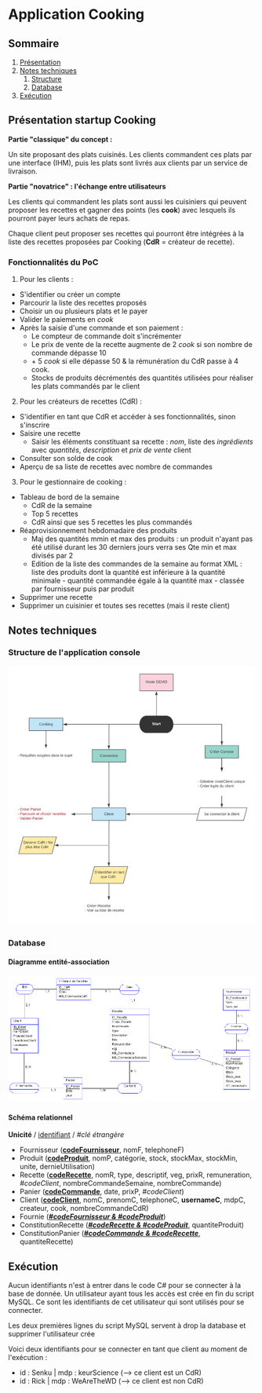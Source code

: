 # Application Cooking

## Sommaire

1. [Présentation](#intro)
2. [Notes techniques](#notes)
    1. [Structure](#structure)
    2. [Database](#db)
3. [Exécution](#exe)

## Présentation startup Cooking <a name="intro"></a>

**Partie "classique" du concept :**

Un site proposant des plats cuisinés. Les clients commandent ces plats par une interface (IHM), puis les plats sont livrés aux clients par un service de livraison.

**Partie "novatrice" : l'échange entre utilisateurs**

Les clients qui commandent les plats sont aussi les cuisiniers qui peuvent proposer les recettes et gagner des points (les **cook**) avec lesquels ils pourront payer leurs achats de repas.

Chaque client peut proposer ses recettes qui pourront être intégrées à la liste des recettes proposées par Cooking (**CdR** = créateur de recette).

### Fonctionnalités du PoC

1. Pour les clients :
* S'identifier ou créer un compte
* Parcourir la liste des recettes proposés
* Choisir un ou plusieurs plats et le payer
* Valider le paiements en *cook*
* Après la saisie d'une commande et son paiement :
    * Le compteur de commande doit s'incrémenter
    * Le prix de vente de la recette augmente de 2 *cook* si son nombre de commande dépasse 10
    * \+ 5 *cook* si elle dépasse 50 & la rémunération du CdR passe à 4 cook.
    * Stocks de produits décrémentés des quantités utilisées pour réaliser les plats commandés par le client

2. Pour les créateurs de recettes (CdR) :
* S'identifier en tant que CdR et accéder à ses fonctionnalités, sinon s'inscrire
* Saisire une recette
    * Saisir les éléments constituant sa recette : *nom*, liste des *ingrédients* avec *quantités*, *description* et *prix de vente* client
* Consulter son solde de cook
* Aperçu de sa liste de recettes avec nombre de commandes

3. Pour le gestionnaire de cooking :
* Tableau de bord de la semaine
    * CdR de la semaine
    * Top 5 recettes
    * CdR ainsi que ses 5 recettes les plus commandés
* Réaprovisionnement hebdomadaire des produits
    * Maj des quantités mmin et max des produits : un produit n'ayant pas été utilisé durant les 30 derniers jours verra ses Qte min et max divisés par 2
    * Edition de la liste des commandes de la semaine au format XML : liste des produits dont la quantité est inférieure à la quantité minimale - quantité commandée égale à la quantité max - classée par fournisseur puis par produit
* Supprimer une recette
* Supprimer un cuisinier et toutes ses recettes (mais il reste client)

## Notes techniques <a name="notes"></a>

### Structure de l'application console <a name="structure"></a>

![Structure](./Rapport_et_complements/Fonctionnement-Cooking.jpg "Structure")

### Database <a name="db"></a>

#### Diagramme entité-association

![Diagramme EA](./Rapport_et_complements/DiagrammeEA-Cooking.PNG "Diagramme EA")

#### Schéma relationnel

**Unicité** / <ins>identifiant</ins> / *#clé étrangère*

* Fournisseur (<ins>**codeFournisseur**</ins>, nomF, telephoneF)
* Produit (<ins>**codeProduit**</ins>, nomP, catégorie, stock, stockMax, stockMin, unite, dernieUtilisation)
* Recette (<ins>**codeRecette**</ins>, nomR, type, descriptif, veg, prixR, remuneration, *#codeClient*, nombreCommandeSemaine, nombreCommande)
* Panier (<ins>**codeCommande**</ins>, date, prixP, *#codeClient*)
* Client (<ins>**codeClient**</ins>, nomC, prenomC, telephoneC, **usernameC**, mdpC, createur, cook, nombreCommandeCdR)
* Fournie (<ins>***#codeFournisseur & #codeProduit***</ins>)
* ConstitutionRecette (<ins>***#codeRecette & #codeProduit***</ins>, quantiteProduit)
* ConstitutionPanier (<ins>***#codeCommande & #codeRecette***</ins>, quantiteRecette)

## Exécution <a name="exe"></a>

Aucun identifiants n'est à entrer dans le code C# pour se connecter à la base de donnée.
Un utilisateur ayant tous les accès est crée en fin du script MySQL.
Ce sont les identifiants de cet utilisateur qui sont utilisés pour se connecter.

Les deux premières lignes du script MySQL servent à drop la database et supprimer l'utilisateur crée

Voici deux identifiants pour se connecter en tant que client au moment de l'exécution :
* id : Senku | mdp : keurScience (--> ce client est un CdR)
* id : Rick  | mdp : WeAreTheWD  (--> ce client est non CdR)